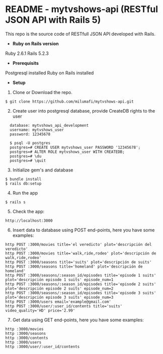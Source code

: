 # README - mytvshows-api (RESTful JSON API with Rails 5) 

This repo is the source code of RESTfull JSON API developed with Rails.

* **Ruby on Rails version**

Ruby 2.6.1
Rails 5.2.3

* **Prerequisits**

Postgresql installed
Ruby on Rails installed

* **Setup**

1. Clone or Download the repo.

`$ git clone https://github.com/milumafi/mytvshows-api.git`

2. Create user into postgresql database, provide CreateDB rights to the user

```
  database: mytvshows_api_development
  username: mytvshows_user
  password: 12345678
  
  $ psql -U postgres 
  postgres=# CREATE USER mytvshows_user PASSWORD '12345678';
  postgres=# ALTER ROLE mytvshows_user WITH CREATEDB;
  postgres=# \du
  postgres=# \quit
```

3. Initialize gem's and database

```
$ bundle install
$ rails db:setup
```

4. Run the app

`$ rails s`

5. Check the app:

`http://localhost:3000`

6. Insert data to database using POST end-points, here you have some examples:

```
http POST :3000/movies title='el veredicto' plot='descripción del veredicto'
http POST :3000/movies title='walk,ride,rodeo' plot='descripción de walk,ride,rodeo'
http POST :3000/seasons title='suits' plot='descripción de suits'
http POST :3000/seasons title='homeland' plot='descripción de homeland'
http POST :3000/seasons/:season_id/episodes title='episode 1 suits' plot='descripción episode 1 suits' episode_num=1
http POST :3000/seasons/:season_id/episodes title='episode 2 suits' plot='descripción episode 2 suits' episode_num=2
http POST :3000/seasons/:season_id/episodes title='episode 3 suits' plot='descripción episode 3 suits' episode_num=3
http POST :3000/users email='example@gmail.com'
http POST :3000/user/:user_id/contents title='suits' video_quality='HD' price='2.99'
```

7. Get data using GET end-points, here you have some examples:

```
http :3000/movies
http :3000/seasons
http :3000/contents
http :3000/users
http :3000/user/:user_id/contents
```



